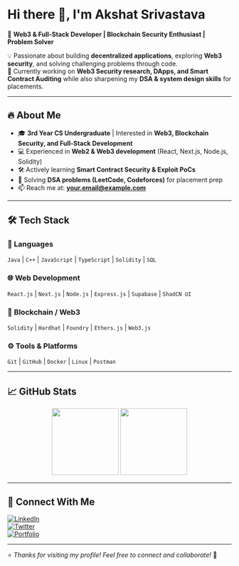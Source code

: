 # Hi there 👋, I'm Akshat Srivastava

🚀 **Web3 & Full-Stack Developer | Blockchain Security Enthusiast | Problem Solver**  

💡 Passionate about building **decentralized applications**, exploring **Web3 security**, and solving challenging problems through code.  
🎯 Currently working on **Web3 Security research, DApps, and Smart Contract Auditing** while also sharpening my **DSA & system design skills** for placements.

---

## 🔥 About Me
- 🎓 **3rd Year CS Undergraduate** | Interested in **Web3, Blockchain Security, and Full-Stack Development**
- 💻 Experienced in **Web2 & Web3 development** (React, Next.js, Node.js, Solidity)
- 🛠️ Actively learning **Smart Contract Security & Exploit PoCs**
- 🧠 Solving **DSA problems (LeetCode, Codeforces)** for placement prep
- 📫 Reach me at: **[your.email@example.com](mailto:your.email@example.com)**

---

## 🛠️ Tech Stack
### 🚀 Languages
`Java` | `C++` | `JavaScript` | `TypeScript` | `Solidity` | `SQL`

### 🌐 Web Development
`React.js` | `Next.js` | `Node.js` | `Express.js` | `Supabase` | `ShadCN UI`

### 🔗 Blockchain / Web3
`Solidity` | `Hardhat` | `Foundry` | `Ethers.js` | `Web3.js`

### ⚙️ Tools & Platforms
`Git` | `GitHub` | `Docker` | `Linux` | `Postman`

---

## 📈 GitHub Stats
<p align="center">
  <img src="https://github-readme-stats.vercel.app/api?username=akshatsrivastava&show_icons=true&theme=radical" height="150"/>
  <img src="https://github-readme-stats.vercel.app/api/top-langs/?username=akshatsrivastava&layout=compact&theme=radical" height="150"/>
</p>

---

## 🤝 Connect With Me
[![LinkedIn](https://img.shields.io/badge/LinkedIn-blue?style=for-the-badge&logo=linkedin)](https://linkedin.com/in/your-linkedin)  
[![Twitter](https://img.shields.io/badge/Twitter-black?style=for-the-badge&logo=twitter)](https://twitter.com/your-twitter)  
[![Portfolio](https://img.shields.io/badge/Portfolio-orange?style=for-the-badge&logo=firefox)](https://your-portfolio-link)

---

⭐️ *Thanks for visiting my profile! Feel free to connect and collaborate!* 🚀

